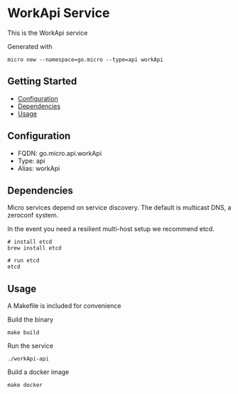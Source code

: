 # WorkApi Service

This is the WorkApi service

Generated with

```
micro new --namespace=go.micro --type=api workApi
```

## Getting Started

- [Configuration](#configuration)
- [Dependencies](#dependencies)
- [Usage](#usage)

## Configuration

- FQDN: go.micro.api.workApi
- Type: api
- Alias: workApi

## Dependencies

Micro services depend on service discovery. The default is multicast DNS, a zeroconf system.

In the event you need a resilient multi-host setup we recommend etcd.

```
# install etcd
brew install etcd

# run etcd
etcd
```

## Usage

A Makefile is included for convenience

Build the binary

```
make build
```

Run the service
```
./workApi-api
```

Build a docker image
```
make docker
```